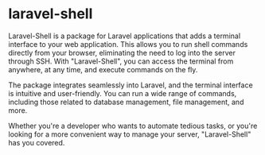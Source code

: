 # laravel-shell
Laravel-Shell is a package for Laravel applications that adds a terminal interface to your web application. This allows you to run shell commands directly from your browser, eliminating the need to log into the server through SSH. With "Laravel-Shell", you can access the terminal from anywhere, at any time, and execute commands on the fly.

The package integrates seamlessly into Laravel, and the terminal interface is intuitive and user-friendly. You can run a wide range of commands, including those related to database management, file management, and more.

Whether you're a developer who wants to automate tedious tasks, or you're looking for a more convenient way to manage your server, "Laravel-Shell" has you covered.